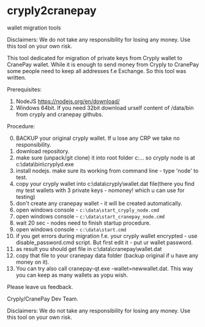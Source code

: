# cryply2cranepay

wallet migration tools

Disclaimers: We do not take any responsibility for losing any money. Use this tool on your own risk.

This tool dedicated for migration of private keys from Cryply wallet to CranePay wallet.
While it is enough to send money from Cryply to CranePay some people need to keep all addresses f.e Exchange.
So this tool was written.

Prerequisites:

1. NodeJS https://nodejs.org/en/download/
2. Windows 64bit. If you need 32bit download urself content of /data/bin from cryply and cranepay githubs.

Procedure: 

0.  BACKUP your original cryply wallet. If u lose any CRP we take no responsibility.
1.  download repository.
2.  make sure (unpack/git clone) it into root folder c:\... so cryply node is at c:\data\bin\cryplyd.exe
3.  install nodejs. make sure its working from command line - type 'node' to test.
4.  copy your cryply wallet into c:\data\cryply\wallet.dat file(there you find my test wallets with 3 private keys - nomoney! which u can use for testing)
5.  don't create any cranepay wallet - it will be created automatically.
6.  open windows console - `c:\data\start_cryply_node.cmd`
7.  open windows console - `c:\data\start_cranepay_node.cmd`
8.  wait 20 sec - nodes need to finish startup procedure.
9.  open windows console - `c:\data\start.cmd`
10. if you get errors during migration f.e. your cryply wallet encrypted - use disable_password.cmd script. But first edit it - put ur wallet password.
11. as result you should get file in c:\data\cranepay\wallet.dat
12. copy that file to your cranepay data folder (backup original if u have any money on it).
13. You can try also call cranepay-qt.exe -wallet=newwallet.dat. This way you can keep as many wallets as yopu wish.

Please leave us feedback.

Cryply/CranePay Dev Team.

Disclaimers: We do not take any responsibility for losing any money. Use this tool on your own risk.

